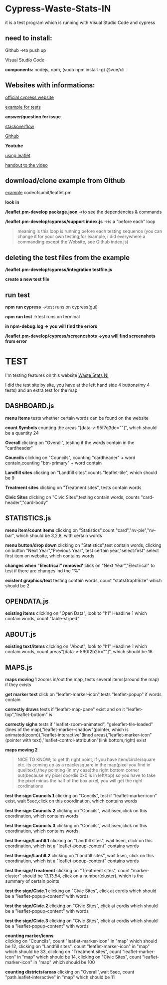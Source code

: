 # Cypress-Waste-Stats-IN
it is a test program which is running with Visual Studio Code and cypress
## need to install:
Github ->to push up

Visual Studio Code

**components:** nodejs, npm, (sudo npm install -g) @vue/cli

## Websites with informations:
[official cypress website](https://www.cypress.io/)

[example for tests](https://medium.com/geoman-blog/testing-maps-e2e-with-cypress-ba9e5d903b2b)

**answer/question for issue**

[stackoverflow](https://stackoverflow.com/)

[Github](https://github.com/)

**Youtube**

[using leaflet](https://www.youtube.com/results?search_query=using+leaflet+in+r+part+1+of+6+)

[handout to the video](http://seankross.com/slides/Developing_Data_Products/leaflet/leaflet.html#1)
## download/clone example from Github
[example](https://github.com/codeofsumit/leaflet.pm) codeofsumit/leaflet.pm

**look in**

**/leaflet.pm-develop package.json** ->to see the dependencies & commands

**/leaflet.pm-develop/cypress/support index.js** ->is a "before each" loop
>meaning is this loop is running before each testing sequence (you can change it for your own testing;for example, i did everywhere a commanding except the Website, see Github index.js)
## deleting the test files from the example
**/leaflet.pm-develop/cypress/integration testfile.js**

**create a new test file**
## run test
**npm run cypress** ->test runs on cypress(gui)

**npm run test** ->test runs on terminal

**in npm-debug.log -> you will find the errors**

**/leaflet.pm-develop/cypress/screencshots ->you will find screenshots from error**
# TEST
I'm testing features on this website [Waste Stats NI](http://52.209.112.20:8181/#/map)

I did the test site by site, you have at the left hand side 4 buttons(my 4 tests) and an extra test for the map
## DASHBOARD.js
**menu items** 
tests whether certain words can be found on the website

**count Symbols** 
counting the areas "[data-v-95f7d3de=""]", which should be a quantity 24

**Overall** 
clicking on "Overall", testing if the words contain in the "cardheader"

**Councils** 
clicking on "Councils", counting "cardheader" + word contain,counting "btn-primary" + word contain

**Landfill sites** 
clicking on "Landfill sites",counts "leaflet-tile", which should be 9

**Treatment sites** 
clicking on "Treatment sites", tests contain words

**Civic Sites** 
clicking on "Civic Sites",testing contain words, counts "card-header","card-body"
## STATISTICS.js
**menu item/count items** 
clicking on "Statistics",count "card","nv-pie","nv-bar", which should be 3,2,8, with certain words

**menu button/drop down** 
clicking on "Statistics",test contain words, clicking on button "Next Year","Previous Year", test certain year,"select:first" select first item on website, which contains words

**changes when "Electrical" removed'** 
click on "Next Year","Electrical" to test if there are changes ind the "%"

**existent graphics/text** 
testing contain words, count "statsGraphSize" which should be 2
## OPENDATA.js
**existing items** 
clicking on "Open Data", look to "h1" Headline 1 which contain words, count "table-strped"
## ABOUT.js
**existing text/items** 
clicking on "About", look to "h1" Headline 1 which contain words, count areas"[data-v-590f2b2b=""]", which should be 16
## MAPS.js
**maps moving 1** 
zooms in/out the map, tests several items(around the map) if they exists

**get marker text**
 click on "leaflet-marker-icon",tests "leaflet-popup" if words contain

**correctly draws** 
tests if "leaflet-map-pane" exist and on it "leaflet-top","leaflet-bottom" is

**correctly sighn** 
tests if "leaflet-zoom-animated", "geleaflet-tile-loaded"(lines of the map),"leaflet-marker-shadow"(pointer, which is animated(zoom)),"leaflet-interactive"(lined areas),"leaflet-marker-icon"(pointer with text),"leaflet-control-attribution"(link bottom,right) exist

**maps moving 2**
>NICE TO KNOW; to get th right point, if you have item/circle/square etc. its coming up as a reacle/square in the map(pixel you find in quelltext),they pointing (in my case)the right bottom corner out(because my pixel coordis 0x0 is in left/top) so you have to take the pixel minus the half of the box pixel, you will get the right cordinations

**test the sign Councils.1** 
clicking on "Concils", test if "leaflet-marker-icon" exist, wait 5sec,click on this coordination, which contains words

**test the sign Councils.2** 
clicking on "Concils", wait 5sec,click on this coordination, which contains words

**test the sign Councils.3** 
clicking on "Concils", wait 5sec,click on this coordination, which contains words

**test the sign/Lanfill.1** 
clicking on "Landfill sites", wait 5sec, click on this coordination, which ist a "leaflet-popup-content" contains words

**test the sign/Lanfill.2** 
clicking on "Landfill sites", wait 5sec, click on this coordination, which ist a "leaflet-popup-content" contains words

**test the sign/Treatment** 
clicking on "Treatment sites", count "marker-cluster" should be 13,13,54, click on a number(cluster), which is the summary of certain points

**test the sign/Civic.1** 
clicking on "Civic Sites", click at cordis which should be a "leaflet-popup-content" with words

**test the sign/Civic.2** 
clicking on "Civic Sites", click at cordis which should be a "leaflet-popup-content" with words

**test the sign/Civic.3** 
clicking on "Civic Sites", click at cordis which should be a "leaflet-popup-content" with words

**counting marker/icons** 	
clicking on "Councils", count "leaflet-marker-icon" in "map" which should be 12, clicking on "Landfill sites", count "leaflet-marker-icon" in "map" which should be 33, clicking on "Treatment sites", count "leaflet-marker-icon" in "map" which should be 14, clicking on "Civic Sites", count "leaflet-marker-icon" in "map" which should be 100

**counting districts/areas** 
clicking on "Overall",wait 5sec, count "path.leaflet-interactive" in "map" which should be 11


